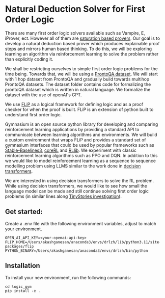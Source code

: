 
# Natural Deduction Solver for First Order Logic

There are many first order logic solvers available such as Vampire, E, iProver, ect. However all of them are [saturation based provers](https://www.sciencedirect.com/science/article/pii/S0168007222000823). Our goal is to develop a natural deduction based prover which produces explainable proof steps and mirrors human based thinking. To do this, we will be exploring learning an algorithm via reinforcement learning to solve the problem rather than explicitly coding it. 

We shall be restricting ourselves to simple first order logic problems for the time being. Towards that, we will be using a [ProntoQA dataset](https://arxiv.org/pdf/2210.01240). We will start with 1 hop dataset from ProntoQA and gradually build towards multihop ProntoQA datasets. The dataset folder contains code for formalizing the prontoQA dataset which is written in natural language. We formalize the dataset with the use of openAI's GPT. 

We use [FLiP](https://jon-jacky.github.io/FLiP/www/reference-nd.html) as a logical framework for defining logic and as a proof checker for when the proof is built. FLiP is an extension of python built to understand first order logic. 

Gymnasium is an open source python library for developing and comparing reinforcement learning applications by providing a standard API to communicate between learning algorithms and environments. We will build a custom environment that wraps FLiP and provides a standard set of gymnasium interfaces that could be used by popular frameworks such as [Stable-Baselines3](https://stable-baselines3.readthedocs.io/en/master/), [coreRL](https://docs.cleanrl.dev/) and [RLlib](https://docs.ray.io/en/latest/rllib/index.html). We experiment with classic reinforcement learning algorithms such as PPO and DQN. In addition to this we would like to model reinforcement learning as a sequence to sequence modelling problem using LLMS similar to the work done in [decision transformers](https://arxiv.org/abs/2106.01345). 

We are interested in using decision transformers to solve the RL problem. While using decision transformers, we would like to see how small the language model can be made and still continue solving first order logic problems (in similar lines along [TinyStories investigation](https://arxiv.org/pdf/2305.07759)).

## Get started:

Create a .env file with the following environment variables, adjust to match your environment.

```shell
OPEN_AI_API_KEY=<your-openai-api-key>
FLIP_HOME=/Users/akashganesan/anaconda3/envs/drlzh/lib/python3.11/site-packages/flip
PYTHON_BINARY=/Users/akashganesan/anaconda3/envs/drlzh/bin/python
```

## Installation

To install your new environment, run the following commands:

```{shell}
cd logic_gym
pip install -e .
```

